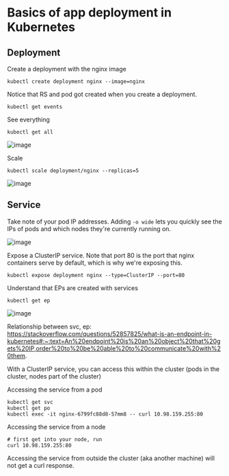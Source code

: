 # Basics of app deployment in Kubernetes

## Deployment

Create a deployment with the nginx image
```
kubectl create deployment nginx --image=nginx
```

Notice that RS and pod got created when you create a deployment.
```
kubectl get events
```

See everything
```
kubectl get all
```

![image](https://user-images.githubusercontent.com/31636398/164512364-b48df1fa-87f3-4c73-ae11-f855ec62063b.png)


Scale
```
kubectl scale deployment/nginx --replicas=5
```

![image](https://user-images.githubusercontent.com/31636398/164512489-c84ccc0f-d149-42fe-83c6-83f455d92af1.png)



## Service

Take note of your pod IP addresses. Adding `-o wide` lets you quickly see the IPs of pods and which nodes they're currently running on.

![image](https://user-images.githubusercontent.com/31636398/164512566-c9677662-8841-4ab1-8c28-93d05a92a73f.png)

Expose a ClusterIP service. Note that port 80 is the port that nginx containers serve by default, which is why we're exposing this.
```
kubectl expose deployment nginx --type=ClusterIP --port=80
```

Understand that EPs are created with services
```
kubectl get ep
```

![image](https://user-images.githubusercontent.com/31636398/164512646-333c7417-c172-4eaa-8b36-ec409c295fc1.png)

Relationship between svc, ep: https://stackoverflow.com/questions/52857825/what-is-an-endpoint-in-kubernetes#:~:text=An%20endpoint%20is%20an%20object%20that%20gets%20IP,order%20to%20be%20able%20to%20communicate%20with%20them.

With a ClusterIP service, you can access this within the cluster (pods in the cluster, nodes part of the cluster)

Accessing the service from a pod
```
kubectl get svc
kubectl get po
kubectl exec -it nginx-6799fc88d8-57mm8 -- curl 10.98.159.255:80
```

Accessing the service from a node
```
# first get into your node, run
curl 10.98.159.255:80
```

Accessing the service from outside the cluster (aka another machine) will not get a curl response.

